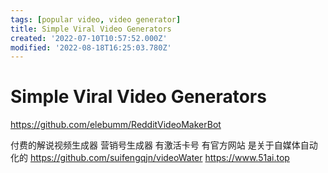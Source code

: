 ```yaml
---
tags: [popular video, video generator]
title: Simple Viral Video Generators
created: '2022-07-10T10:57:52.000Z'
modified: '2022-08-18T16:25:03.780Z'
---
```


# Simple Viral Video Generators

https://github.com/elebumm/RedditVideoMakerBot

付费的解说视频生成器 营销号生成器
有激活卡号 有官方网站 是关于自媒体自动化的
https://github.com/suifengqjn/videoWater
https://www.51ai.top
